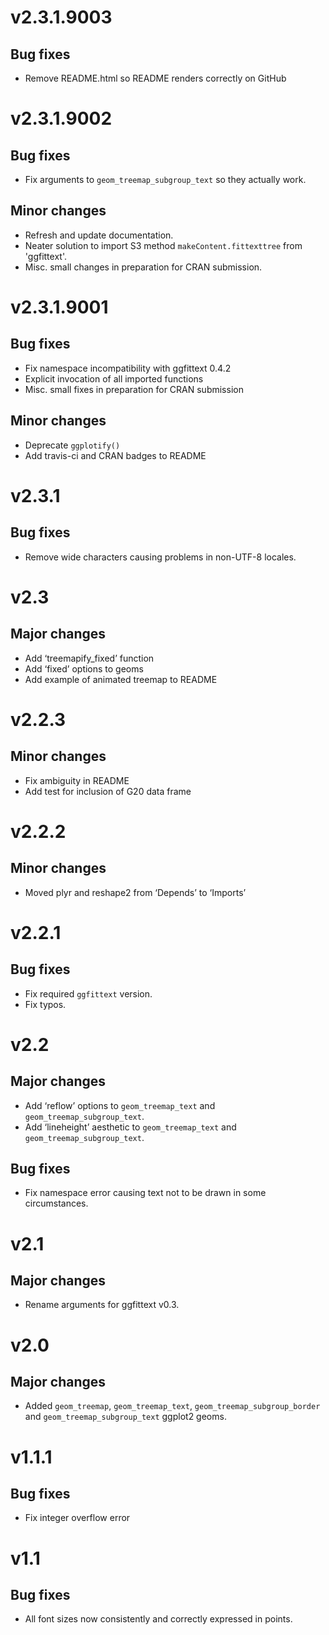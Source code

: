 # v2.3.1.9003

## Bug fixes

- Remove README.html so README renders correctly on GitHub

# v2.3.1.9002

## Bug fixes
- Fix arguments to `geom_treemap_subgroup_text` so they actually work.

## Minor changes
- Refresh and update documentation.
- Neater solution to import S3 method `makeContent.fittexttree` from
  'ggfittext'.
- Misc. small changes in preparation for CRAN submission.

# v2.3.1.9001

## Bug fixes
- Fix namespace incompatibility with ggfittext 0.4.2
- Explicit invocation of all imported functions
- Misc. small fixes in preparation for CRAN submission

## Minor changes
- Deprecate `ggplotify()`
- Add travis-ci and CRAN badges to README

# v2.3.1

## Bug fixes
- Remove wide characters causing problems in non-UTF-8 locales.

# v2.3

## Major changes
- Add ‘treemapify_fixed’ function
- Add ‘fixed’ options to geoms
- Add example of animated treemap to README

# v2.2.3

## Minor changes
- Fix ambiguity in README
- Add test for inclusion of G20 data frame

# v2.2.2

## Minor changes
- Moved plyr and reshape2 from ‘Depends’ to ‘Imports’

# v2.2.1

## Bug fixes
- Fix required `ggfittext` version.
- Fix typos.

# v2.2

## Major changes
- Add ‘reflow’ options to `geom_treemap_text` and `geom_treemap_subgroup_text`.
- Add ‘lineheight’ aesthetic to `geom_treemap_text` and `geom_treemap_subgroup_text`.

## Bug fixes
- Fix namespace error causing text not to be drawn in some circumstances.

# v2.1

## Major changes
- Rename arguments for ggfittext v0.3.

# v2.0

## Major changes
- Added `geom_treemap`, `geom_treemap_text`, `geom_treemap_subgroup_border` and
  `geom_treemap_subgroup_text` ggplot2 geoms.

# v1.1.1

## Bug fixes
- Fix integer overflow error

# v1.1

## Bug fixes
- All font sizes now consistently and correctly expressed in points.
